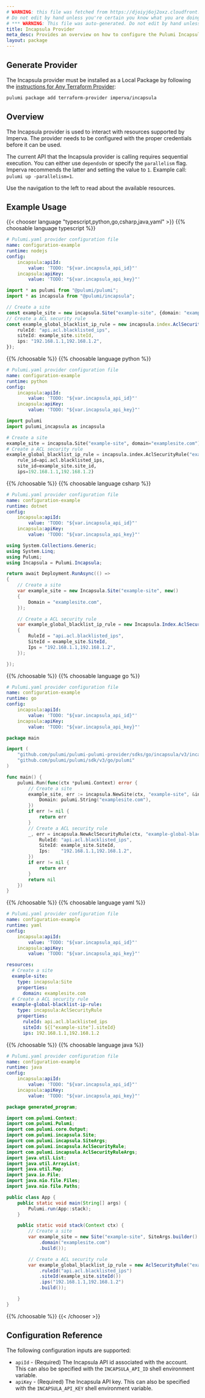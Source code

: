 ```yaml
---
# WARNING: this file was fetched from https://djoiyj6oj2oxz.cloudfront.net/docs/registry.opentofu.org/imperva/incapsula/3.33.0/index.md
# Do not edit by hand unless you're certain you know what you are doing!
# *** WARNING: This file was auto-generated. Do not edit by hand unless you're certain you know what you are doing! ***
title: Incapsula Provider
meta_desc: Provides an overview on how to configure the Pulumi Incapsula provider.
layout: package
---
```


## Generate Provider

The Incapsula provider must be installed as a Local Package by following the [instructions for Any Terraform Provider](https://www.pulumi.com/registry/packages/terraform-provider/):

```bash
pulumi package add terraform-provider imperva/incapsula
```
## Overview

The Incapsula provider is used to interact with resources supported by Imperva. The provider needs to be configured with the proper credentials before it can be used.

The current API that the Incapsula provider is calling requires sequential execution. You can either use `dependsOn` or specify the `parallelism` flag. Imperva recommends the latter and setting the value to `1`. Example call: `pulumi up -parallelism=1`.

Use the navigation to the left to read about the available resources.
## Example Usage

{{< chooser language "typescript,python,go,csharp,java,yaml" >}}
{{% choosable language typescript %}}
```yaml
# Pulumi.yaml provider configuration file
name: configuration-example
runtime: nodejs
config:
    incapsula:apiId:
        value: 'TODO: "${var.incapsula_api_id}"'
    incapsula:apiKey:
        value: 'TODO: "${var.incapsula_api_key}"'

```
```typescript
import * as pulumi from "@pulumi/pulumi";
import * as incapsula from "@pulumi/incapsula";

// Create a site
const example_site = new incapsula.Site("example-site", {domain: "examplesite.com"});
// Create a ACL security rule
const example_global_blacklist_ip_rule = new incapsula.index.AclSecurityRule("example-global-blacklist-ip-rule", {
    ruleId: "api.acl.blacklisted_ips",
    siteId: example_site.siteId,
    ips: "192.168.1.1,192.168.1.2",
});
```
{{% /choosable %}}
{{% choosable language python %}}
```yaml
# Pulumi.yaml provider configuration file
name: configuration-example
runtime: python
config:
    incapsula:apiId:
        value: 'TODO: "${var.incapsula_api_id}"'
    incapsula:apiKey:
        value: 'TODO: "${var.incapsula_api_key}"'

```
```python
import pulumi
import pulumi_incapsula as incapsula

# Create a site
example_site = incapsula.Site("example-site", domain="examplesite.com")
# Create a ACL security rule
example_global_blacklist_ip_rule = incapsula.index.AclSecurityRule("example-global-blacklist-ip-rule",
    rule_id=api.acl.blacklisted_ips,
    site_id=example_site.site_id,
    ips=192.168.1.1,192.168.1.2)
```
{{% /choosable %}}
{{% choosable language csharp %}}
```yaml
# Pulumi.yaml provider configuration file
name: configuration-example
runtime: dotnet
config:
    incapsula:apiId:
        value: 'TODO: "${var.incapsula_api_id}"'
    incapsula:apiKey:
        value: 'TODO: "${var.incapsula_api_key}"'

```
```csharp
using System.Collections.Generic;
using System.Linq;
using Pulumi;
using Incapsula = Pulumi.Incapsula;

return await Deployment.RunAsync(() =>
{
    // Create a site
    var example_site = new Incapsula.Site("example-site", new()
    {
        Domain = "examplesite.com",
    });

    // Create a ACL security rule
    var example_global_blacklist_ip_rule = new Incapsula.Index.AclSecurityRule("example-global-blacklist-ip-rule", new()
    {
        RuleId = "api.acl.blacklisted_ips",
        SiteId = example_site.SiteId,
        Ips = "192.168.1.1,192.168.1.2",
    });

});

```
{{% /choosable %}}
{{% choosable language go %}}
```yaml
# Pulumi.yaml provider configuration file
name: configuration-example
runtime: go
config:
    incapsula:apiId:
        value: 'TODO: "${var.incapsula_api_id}"'
    incapsula:apiKey:
        value: 'TODO: "${var.incapsula_api_key}"'

```
```go
package main

import (
	"github.com/pulumi/pulumi-pulumi-provider/sdks/go/incapsula/v3/incapsula"
	"github.com/pulumi/pulumi/sdk/v3/go/pulumi"
)

func main() {
	pulumi.Run(func(ctx *pulumi.Context) error {
		// Create a site
		example_site, err := incapsula.NewSite(ctx, "example-site", &incapsula.SiteArgs{
			Domain: pulumi.String("examplesite.com"),
		})
		if err != nil {
			return err
		}
		// Create a ACL security rule
		_, err = incapsula.NewAclSecurityRule(ctx, "example-global-blacklist-ip-rule", &incapsula.AclSecurityRuleArgs{
			RuleId: "api.acl.blacklisted_ips",
			SiteId: example_site.SiteId,
			Ips:    "192.168.1.1,192.168.1.2",
		})
		if err != nil {
			return err
		}
		return nil
	})
}
```
{{% /choosable %}}
{{% choosable language yaml %}}
```yaml
# Pulumi.yaml provider configuration file
name: configuration-example
runtime: yaml
config:
    incapsula:apiId:
        value: 'TODO: "${var.incapsula_api_id}"'
    incapsula:apiKey:
        value: 'TODO: "${var.incapsula_api_key}"'

```
```yaml
resources:
  # Create a site
  example-site:
    type: incapsula:Site
    properties:
      domain: examplesite.com
  # Create a ACL security rule
  example-global-blacklist-ip-rule:
    type: incapsula:AclSecurityRule
    properties:
      ruleId: api.acl.blacklisted_ips
      siteId: ${["example-site"].siteId}
      ips: 192.168.1.1,192.168.1.2
```
{{% /choosable %}}
{{% choosable language java %}}
```yaml
# Pulumi.yaml provider configuration file
name: configuration-example
runtime: java
config:
    incapsula:apiId:
        value: 'TODO: "${var.incapsula_api_id}"'
    incapsula:apiKey:
        value: 'TODO: "${var.incapsula_api_key}"'

```
```java
package generated_program;

import com.pulumi.Context;
import com.pulumi.Pulumi;
import com.pulumi.core.Output;
import com.pulumi.incapsula.Site;
import com.pulumi.incapsula.SiteArgs;
import com.pulumi.incapsula.AclSecurityRule;
import com.pulumi.incapsula.AclSecurityRuleArgs;
import java.util.List;
import java.util.ArrayList;
import java.util.Map;
import java.io.File;
import java.nio.file.Files;
import java.nio.file.Paths;

public class App {
    public static void main(String[] args) {
        Pulumi.run(App::stack);
    }

    public static void stack(Context ctx) {
        // Create a site
        var example_site = new Site("example-site", SiteArgs.builder()
            .domain("examplesite.com")
            .build());

        // Create a ACL security rule
        var example_global_blacklist_ip_rule = new AclSecurityRule("example-global-blacklist-ip-rule", AclSecurityRuleArgs.builder()
            .ruleId("api.acl.blacklisted_ips")
            .siteId(example_site.siteId())
            .ips("192.168.1.1,192.168.1.2")
            .build());

    }
}
```
{{% /choosable %}}
{{< /chooser >}}
## Configuration Reference

The following configuration inputs are supported:

* `apiId` - (Required) The Incapsula API id associated with the account. This can also be
  specified with the `INCAPSULA_API_ID` shell environment variable.
* `apiKey` - (Required) The Incapsula API key. This can also be specified with the
  `INCAPSULA_API_KEY` shell environment variable.